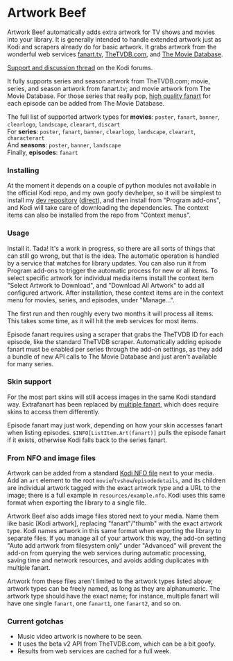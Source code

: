 # Artwork Beef

Artwork Beef automatically adds extra artwork for TV shows and movies into your library. It is generally intended to
handle extended artwork just as Kodi and scrapers already do for basic artwork. It grabs artwork from the wonderful web
services [fanart.tv], [TheTVDB.com], and [The Movie Database].

[fanart.tv]: https://fanart.tv/
[TheTVDB.com]: http://thetvdb.com/
[The Movie Database]: https://www.themoviedb.org/

[Support and discussion thread](http://forum.kodi.tv/showthread.php?tid=258886) on the Kodi forums.

It fully supports series and season artwork from TheTVDB.com; movie, series, and season artwork from fanart.tv; and
movie artwork from The Movie Database. For those series that really pop, [high quality fanart] for each episode can be
added from The Movie Database.

[high quality fanart]: http://forum.kodi.tv/showthread.php?tid=236248

The full list of supported artwork types for **movies**: `poster`, `fanart`, `banner`, `clearlogo`, `landscape`, `clearart`, `discart`  
For **series**: `poster`, `fanart`, `banner`, `clearlogo`, `landscape`, `clearart`, `characterart`  
And **seasons**: `poster`, `banner`, `landscape`  
Finally, **episodes**: `fanart`

### Installing

At the moment it depends on a couple of python modules not available in the official Kodi repo, and my own goofy
devhelper, so it will be simplest to install my [dev repository] ([direct]), and then install from "Program add-ons",
and Kodi will take care of downloading the dependencies. The context items can also be installed from the repo from
"Context menus".

[dev repository]: https://github.com/rmrector/repository.rector.stuff
[direct]: https://github.com/rmrector/repository.rector.stuff/raw/master/repository.rector.stuff/repository.rector.stuff-1.0.0.zip

### Usage

Install it. Tada! It's a work in progress, so there are all sorts of things that can still go wrong, but that is the
idea. The automatic operation is handled by a service that watches for library updates. You can also run it from Program
add-ons to trigger the automatic process for new or all items. To select specific artwork for individual media items
install the context item "Select Artwork to Download", and "Download All Artwork" to add all configured artwork. After
installation, these context items are in the context menu for movies, series, and episodes, under "Manage...".

The first run and then roughly every two months it will process all items. This takes some time, as it will hit the web
services for most items.

Episode fanart requires using a scraper that grabs the TheTVDB ID for each episode, like the standard TheTVDB scraper.
Automatically adding episode fanart must be enabled per series through the add-on settings, as they add a bundle of new
API calls to The Movie Database and just aren't available for many series.

### Skin support

For the most part skins will still access images in the same Kodi standard way. Extrafanart has been replaced by
[multiple fanart](http://forum.kodi.tv/showthread.php?tid=236649), which does require skins to access them differently.

Episode fanart may just work, depending on how your skin accesses fanart when listing episodes.
`$INFO[ListItem.Art(fanart)]` pulls the episode fanart if it exists, otherwise Kodi falls back to the series fanart.

### From NFO and image files

Artwork can be added from a standard [Kodi NFO file] next to your media. Add an `art` element to the root
`movie`/`tvshow`/`episodedetails`, and its children are individual artwork tagged with the exact artwork type and a URL
to the image; there is a full example in `resources/example.nfo`. Kodi uses this same format when exporting the library
to a single file.

Artwork Beef also adds image files stored next to your media. Name them like basic [Kodi artwork], replacing "fanart"/"thumb"
with the exact artwork type. Kodi names artwork in this same format when exporting the library to separate files. If you
manage all of your artwork this way, the add-on setting "Auto add artwork from filesystem only" under "Advanced" will
prevent the add-on from querying the web services during automatic processing, saving time and network resources, and
avoids adding duplicates with multiple fanart.

Artwork from these files aren't limited to the artwork types listed above; artwork types can be freely named, as long
as they are alphanumeric. The artwork type should have the exact name; for instance, multiple fanart will have one
single `fanart`, one `fanart1`, one `fanart2`, and so on.

[Kodi NFO file]: http://kodi.wiki/view/NFO_files
[basic artwork]: http://kodi.wiki/view/Artwork#Naming_conventions

### Current gotchas

- Music video artwork is nowhere to be seen.
- It uses the beta v2 API from TheTVDB.com, which can be a bit goofy.
- Results from web services are cached for a full week.
